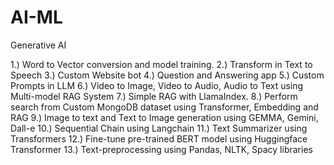 # AI-ML

Generative AI

1.) Word to Vector conversion and model training.
2.) Transform in Text to Speech
3.) Custom Website bot
4.) Question and Answering app
5.) Custom Prompts in LLM
6.) Video to Image, Video to Audio, Audio to Text using Multi-model RAG System
7.) Simple RAG with LlamaIndex.
8.) Perform search from Custom MongoDB dataset using Transformer, Embedding and RAG
9.) Image to text and Text to Image generation using GEMMA, Gemini, Dall-e
10.) Sequential Chain using Langchain
11.) Text Summarizer using Transformers
12.) Fine-tune pre-trained BERT model using Huggingface Transformer
13.) Text-preprocessing using Pandas, NLTK, Spacy libraries